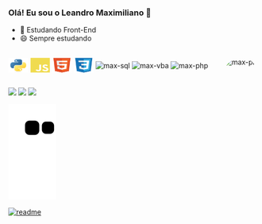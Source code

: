 ### Olá! Eu sou o Leandro Maximiliano 👋

- 🌱 Estudando Front-End
- 😄 Sempre estudando


<div style="display: inline_block"><br>
  <img align="center" alt="max-Python" height="30" width="40" src="https://raw.githubusercontent.com/devicons/devicon/master/icons/python/python-original.svg">
  <img align="center" alt="max-Js" height="30" width="40" src="https://raw.githubusercontent.com/devicons/devicon/master/icons/javascript/javascript-plain.svg">
  <img align="center" alt="max-HTML" height="30" width="40" src="https://raw.githubusercontent.com/devicons/devicon/master/icons/html5/html5-original.svg">
  <img align="center" alt="max-CSS" height="30" width="40" src="https://raw.githubusercontent.com/devicons/devicon/master/icons/css3/css3-original.svg">
  <img align="center" alt="max-sql" height="30" width="40" src="https://github.com/Maxpach/icons_perfil/blob/main/sqlserver.svg">
  <img align="center" alt="max-vba" height="30" width="40" src="https://github.com/Maxpach/icons_perfil/blob/main/vba.svg">  
  <img align="center" alt="max-php" height="30" width="40" src="https://github.com/Maxpach/icons_perfil/blob/main/php.svg">
  <img align="right" alt="max-pic" height="150" style="border-radius:50px;" src="https://camo.githubusercontent.com/4c8d92806e3c2322a2c390ffa0019c1d6f78a4d82108aa6946863ae362a763c8/68747470733a2f2f69322e77702e636f6d2f616c6c68746163636573732e696e666f2f77702d636f6e74656e742f75706c6f6164732f323031382f30332f70726f6772616d6d696e672e6769663f6669743d313238312532433731362673736c3d31">
</div>
  
   ##
 
<div> 
  <a href="https://instagram.com/maximiliano_br" target="_blank"><img src="https://img.shields.io/badge/-Instagram-%23E4405F?style=for-the-badge&logo=instagram&logoColor=white" target="_blank"></a>
  <a href = "mailto:leandromsca@hotmail.com"><img src="https://img.shields.io/badge/-Gmail-%23333?style=for-the-badge&logo=gmail&logoColor=white" target="_blank"></a>
  <a href="https://www.linkedin.com/in/maximiliano-br/" target="_blank"><img src="https://img.shields.io/badge/-LinkedIn-%230077B5?style=for-the-badge&logo=linkedin&logoColor=white" target="_blank"></a>
  
   ![Snake animation](https://github.com/maxpach/maxpach/blob/output/github-contribution-grid-snake.svg)
 
</div>
  
 [![readme](https://github-readme-stats.vercel.app/api/pin/?username=maxpach&repo=maxpach&theme=react)](https://github.com/maxpach/maxpach)
